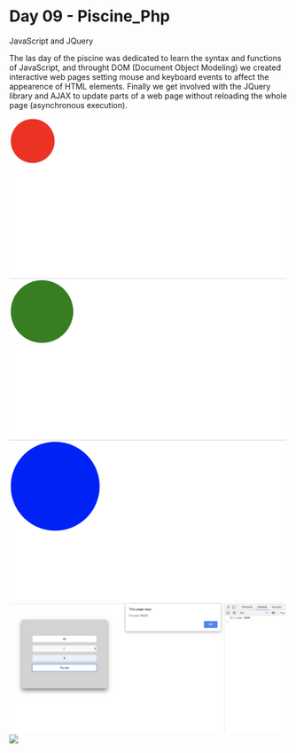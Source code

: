 # Day 09 - Piscine_Php

JavaScript and JQuery

The las day of the piscine was dedicated to learn the syntax and functions of JavaScript, and throught DOM (Document Object Modeling) we created interactive web pages setting mouse and keyboard events to affect the appearence of HTML elements. Finally we get involved with the JQuery library and AJAX to update parts of a web page without reloading the whole page (asynchronous execution).

<img src="../resources/images/balloon.png" width="500">
<img src="../resources/images/calc.png" width="500">
<img src="../resources/images/list.png" width="500">
